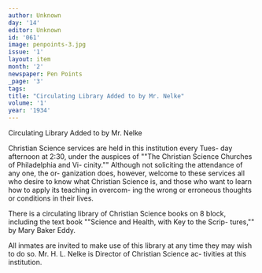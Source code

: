 ```yaml
---
author: Unknown
day: '14'
editor: Unknown
id: '061'
image: penpoints-3.jpg
issue: '1'
layout: item
month: '2'
newspaper: Pen Points
_page: '3'
tags:
title: "Circulating Library Added to by Mr. Nelke"
volume: '1'
year: '1934'
---
```

Circulating Library
Added to by Mr. Nelke

Christian Science services are
held in this institution every Tues-
day afternoon at 2:30, under the 
auspices of ""The Christian Science
Churches of Philadelphia and Vi-
cinity."" Although not soliciting
the attendance of any one, the or-
ganization does, however, welcome
to these services all who desire to
know what Christian Science is,
and those who want to learn how
to apply its teaching in overcom-
ing the wrong or erroneous thoughts
or conditions in their lives.

There is a circulating library of 
Christian Science books on 8 block,
including the text book ""Science
and Health, with Key to the Scrip-
tures,"" by Mary Baker Eddy.

All inmates are invited to make
use of this library at any time they
may wish to do so. Mr. H. L. Nelke
is Director of Christian Science ac-
tivities at this institution.